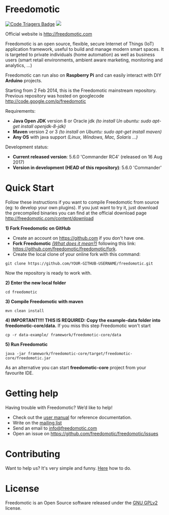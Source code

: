 Freedomotic
=================================
[![Code Triagers Badge](https://www.codetriage.com/freedomotic/freedomotic/badges/users.svg)](https://www.codetriage.com/freedomotic/freedomotic)
[![](https://dockerbuildbadges.quelltext.eu/status.svg?organization=freedomotic&repository=freedomotic)](https://hub.docker.com/r/freedomotic/freedomotic/builds/) 

Official website is http://freedomotic.com

Freedomotic is an open source, flexible, secure Internet of Things (IoT) application framework, useful to build and manage modern smart spaces. It is targeted to private individuals (home automation) as well as business users (smart retail environments, ambient aware marketing, monitoring and analytics, ...)

Freedomotic can run also on **Raspberry Pi** and can easily interact with DIY **Arduino** projects.

Starting from 2 Feb 2014, this is the Freedomotic mainstream repository. Previous repository was hosted on googlecode http://code.google.com/p/freedomotic

Requirements: 
- **Java Open JDK** version 8 or Oracle jdk _(to install Un ubuntu: sudo apt-get install openjdk-8-jdk)_
- **Maven** version 2 or 3 _(to install on Ubuntu: sudo apt-get install maven)_
- **Any OS** with java support _(Linux, Windows, Mac, Solaris ...)_

Development status:
- **Current released version**: 5.6.0 'Commander RC4' (released on 16 Aug 2017)
- **Version in development (HEAD of this repository)**: 5.6.0 'Commander'


Quick Start
======================

Follow these instructions if you want to compile Freedomotic from source (eg: to develop your own plugins). If you just want to try it, just download the precompiled binaries you can find at the official download page http://freedomotic.com/content/download

**1) Fork Freedomotic on GitHub**

* Create an account on https://github.com if you don't have one.
* **Fork Freedomotic** [_(What does it mean?)_](https://help.github.com/articles/fork-a-repo) following this link: <https://github.com/freedomotic/freedomotic/fork>. 
* Create the local clone of your online fork with this command:

```
git clone https://github.com/YOUR-GITHUB-USERNAME/freedomotic.git
```

Now the repository is ready to work with.

**2) Enter the new local folder**

    cd freedomotic
    
**3) Compile Freedomotic with maven**

    mvn clean install
    
**4) IMPORTANT!!!! THIS IS REQUIRED: Copy the example-data folder into freedomotic-core/data.** If you miss this step Freedomotic won't start

    cp -r data-example/ framework/freedomotic-core/data
    
**5) Run Freedomotic**

    java -jar framework/freedomotic-core/target/freedomotic-core/freedomotic.jar

As an alternative you can start **freedomotic-core** project from your favourite IDE.
    

Getting help
============

Having trouble with Freedomotic? We’d like to help!

- Check out the [user manual](http://freedomotic-user-manual.readthedocs.io) for reference documentation. 
- Write on the [mailing list](https://groups.google.com/forum/#!forum/freedom-domotics)
- Send an email to info@freedomotic.com
- Open an issue on https://github.com/freedomotic/freedomotic/issues

Contributing
============

Want to help us? It's very simple and funny. [Here](https://github.com/freedomotic/freedomotic/blob/master/CONTRIBUTING.md) how to do.

License
=============

Freedomotic is an Open Source software released under the [GNU GPLv2](http://www.gnu.org/licenses/old-licenses/gpl-2.0.html) license.
